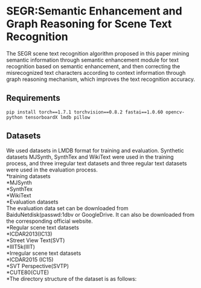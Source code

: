 # SEGR:Semantic Enhancement and Graph Reasoning for Scene Text Recognition
The SEGR scene text recognition algorithm proposed in this paper mining semantic information through semantic enhancement module for text recognition based on semantic enhancement, and then correcting the misrecognized text characters according to context information through graph reasoning mechanism, which improves the text recognition accuracy.  
## Requirements
```
pip install torch==1.7.1 torchvision==0.8.2 fastai==1.0.60 opencv-python tensorboardX lmdb pillow
```
## Datasets
We used datasets in LMDB format for training and evaluation. Synthetic datasets MJSynth, SynthTex and WikiText were used in the training process, and three irregular text datasets and three regular text datasets were used in the evaluation process.<br>
*training datasets<br>
  *MJSynth<br>
  *SynthTex<br>
  *WikiText<br>
*Evaluation datasets<br>
The evaluation data set can be downloaded from  BaiduNetdisk(passwd:1dbv or GoogleDrive.  It can also be downloaded from the corresponding official website. <br>
  *Regular scene text datasets<br>
    *ICDAR2013(IC13)<br>
    *Street View Text(SVT)<br>
    *IIIT5k(IIIT)<br>
  *Irregular scene text datasets<br>
    *ICDAR2015 (IC15)<br>
    *SVT Perspective(SVTP)<br>
    *CUTE80(CUTE)<br>
*The directory structure of the dataset is as follows:<br>
